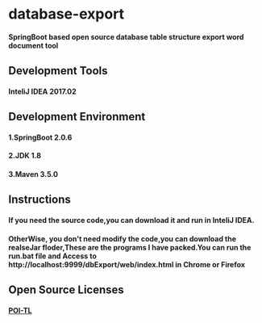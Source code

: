 # database-export
#### SpringBoot based open source database table structure export word document tool

## Development Tools
#### InteliJ IDEA 2017.02
## Development Environment
#### 1.SpringBoot 2.0.6
#### 2.JDK 1.8
#### 3.Maven 3.5.0

## Instructions
#### If you need the source code,you can download it and run in InteliJ IDEA. 
#### OtherWise, you don't need modify the code,you can download the realseJar floder,These are the programs I have packed.You can run the run.bat file and Access to http://localhost:9999/dbExport/web/index.html in Chrome or Firefox

## Open Source Licenses
#### [POI-TL](http://deepoove.com/poi-tl)
